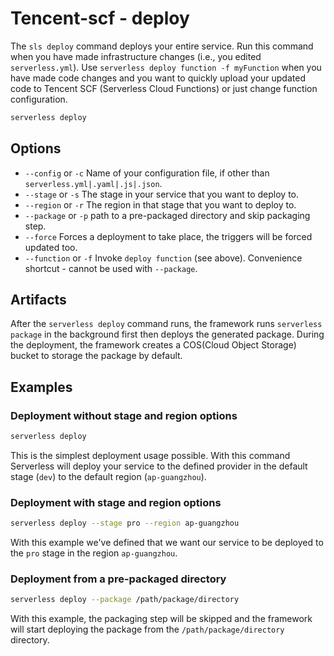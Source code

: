 
# Tencent-scf - deploy

The `sls deploy` command deploys your entire service. Run this command when you have made infrastructure changes (i.e., you edited `serverless.yml`). Use `serverless deploy function -f myFunction` when you have made code changes and you want to quickly upload your updated code to Tencent SCF (Serverless Cloud Functions) or just change function configuration.

```bash
serverless deploy
```

## Options

- `--config` or `-c` Name of your configuration file, if other than `serverless.yml|.yaml|.js|.json`.
- `--stage` or `-s` The stage in your service that you want to deploy to.
- `--region` or `-r` The region in that stage that you want to deploy to.
- `--package` or `-p` path to a pre-packaged directory and skip packaging step.
- `--force` Forces a deployment to take place, the triggers will be forced updated too.
- `--function` or `-f` Invoke `deploy function` (see above). Convenience shortcut - cannot be used with `--package`.

## Artifacts

After the `serverless deploy` command runs, the framework runs `serverless package` in the background first then deploys the generated package. During the deployment, the framework creates a COS(Cloud Object Storage) bucket to storage the package by default.

## Examples

### Deployment without stage and region options

```bash
serverless deploy
```

This is the simplest deployment usage possible. With this command Serverless will deploy your service to the defined
provider in the default stage (`dev`) to the default region (`ap-guangzhou`).


### Deployment with stage and region options

```bash
serverless deploy --stage pro --region ap-guangzhou
```

With this example we've defined that we want our service to be deployed to the `pro` stage in the region
`ap-guangzhou`.

### Deployment from a pre-packaged directory

```bash
serverless deploy --package /path/package/directory
```

With this example, the packaging step will be skipped and the framework will start deploying the package from the `/path/package/directory` directory.
